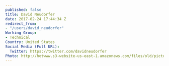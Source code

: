 ```yaml
---
published: false
title: David Neudorfer
date: 2017-02-24 17:44:34 Z
redirect_from:
- "/users/david_neudorfer"
Working Group:
- Technical
Country: United States
Social Media (Full URL):
  Twitter: https://twitter.com/davidneudorfer
Photo: http://hotwww.s3-website-us-east-1.amazonaws.com/files/old/pictures/picture-361-1493692640.jpg
---
```

